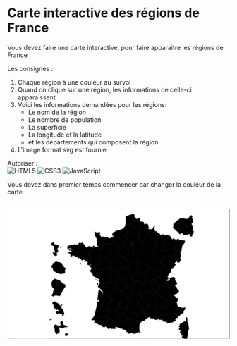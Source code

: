 # Carte interactive des régions de France
Vous devez faire une carte interactive, pour faire apparaitre les régions de France

Les consignes :
1. Chaque région à une couleur au survol
2. Quand on clique sur une région, les informations de celle-ci apparaissent
3. Voici les informations demandées pour les régions:
     - Le nom de la région
     - Le nombre de population
     - La superficie
     - La longitude et la latitude
     - et les départements qui composent la région
4. L'image format svg est fournie

Autoriser :<br/>
![HTML5](https://img.shields.io/badge/html5-%23E34F26.svg?style=for-the-badge&logo=html5&logoColor=white) ![CSS3](https://img.shields.io/badge/css3-%231572B6.svg?style=for-the-badge&logo=css3&logoColor=white) ![JavaScript](https://img.shields.io/badge/javascript-%23323330.svg?style=for-the-badge&logo=javascript&logoColor=%23F7DF1E)

Vous devez dans premier temps commencer par changer la couleur de la carte<br/><br/>

![Image initiale](profile/img/16.jpg)&nbsp;&nbsp;
